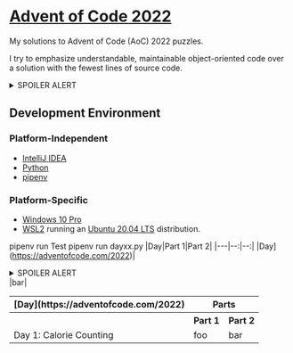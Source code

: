 # [Advent of Code 2022](https://adventofcode.com/2022)

My solutions to Advent of Code (AoC) 2022 puzzles.

I try to emphasize understandable, maintainable object-oriented code over a
solution with the fewest lines of source code.

<details>
<summary>SPOILER ALERT</summary>
This is a spoiler
</details>

## Development Environment

### Platform-Independent

* [IntelliJ IDEA](https://www.jetbrains.com/idea/)
* [Python](https://www.python.org/)
* [pipenv](https://pipenv.pypa.io/en/latest/)

### Platform-Specific

* [Windows 10 Pro](https://www.microsoft.com/en-us/software-download/windows10)
* [WSL2](https://learn.microsoft.com/en-us/windows/wsl/install) running
  an [Ubuntu 20.04 LTS](https://ubuntu.com/) distribution.

pipenv run Test
pipenv run dayxx.py
|Day|Part 1|Part 2|
|---|--:|--:|
|Day](https://adventofcode.com/2022)|<details><summary>SPOILER ALERT</summary><details><summary>Are you sure?</summary>spoiler</details></details>|bar|

<table>
    <tr>
      <th>[Day](https://adventofcode.com/2022)</th>
      <th colspan="2">Parts</th>
    </tr>
    <tr><th></th><th>Part 1</th><th>Part 2</th></tr>
    <tr><td>Day 1: Calorie Counting</td><td>foo</td><td>bar</td></tr>
</table>